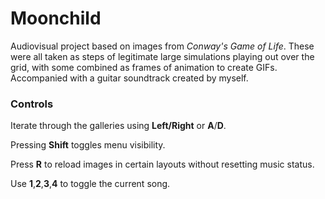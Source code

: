# Moonchild

Audiovisual project based on images from *Conway's Game of Life*. These were all taken as steps of legitimate large simulations playing out over the grid, with some combined as frames of animation to create GIFs. 
Accompanied with a guitar soundtrack created by myself.

### Controls

Iterate through the galleries using **Left/Right** or **A**/**D**.

Pressing **Shift** toggles menu visibility.

Press **R** to reload images in certain layouts without resetting music status.

Use **1**,**2**,**3**,**4** to toggle the current song. 
